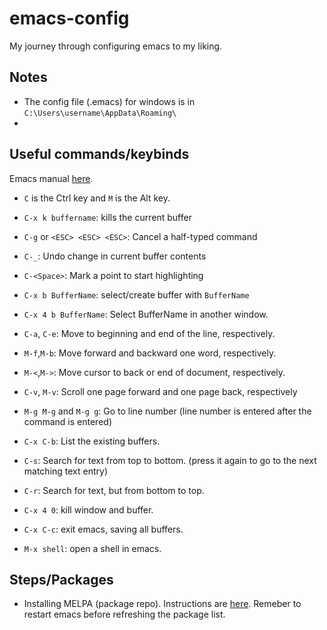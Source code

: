 # emacs-config
My journey through configuring emacs to my liking.

## Notes
+ The config file (.emacs)  for windows is in `C:\Users\username\AppData\Roaming\`
+

## Useful commands/keybinds
Emacs manual [here](https://www.gnu.org/software/emacs/manual).

+ `C` is the Ctrl key and `M` is the  Alt key.

+ `C-x k buffername`: kills the current buffer

+ `C-g` or `<ESC> <ESC> <ESC>`: Cancel a half-typed command

+ `C-_`: Undo change in current buffer contents

+ `C-<Space>`: Mark a point to start highlighting

+ `C-x b BufferName`: select/create buffer with `BufferName`

+ `C-x 4 b BufferName`: Select BufferName in another window.

+ `C-a`, `C-e`: Move to beginning and end of the line, respectively.
+ `M-f`,`M-b`: Move forward and backward one word, respectively.

+ `M-<`,`M->`: Move cursor to back or end of document, respectively.

+ `C-v`, `M-v`: Scroll one page forward and one page back, respectively

+ `M-g M-g` and `M-g g`: Go to line number (line number is entered after the command is entered)

+ `C-x C-b`: List the existing buffers.

+ `C-s`: Search for text from top to bottom. (press it again to go to the next matching text entry)

+ `C-r`: Search for text, but from bottom to top.

+ `C-x 4 0`: kill window and buffer.

+ `C-x C-c`: exit emacs, saving all buffers.

+ `M-x shell`: open a shell in emacs.

## Steps/Packages
+ Installing MELPA (package repo). Instructions are [here](http://ergoemacs.org/emacs/emacs_package_system.html). Remeber to restart emacs before refreshing the package list.



